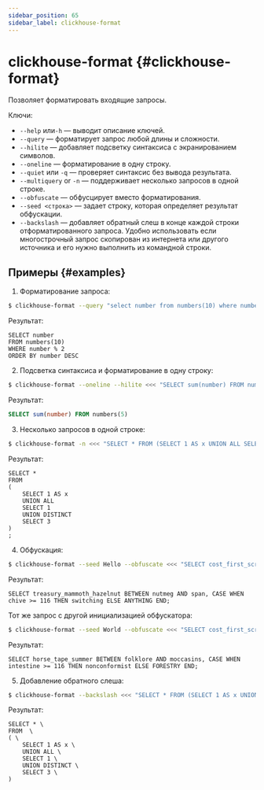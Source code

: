 ```yaml
---
sidebar_position: 65
sidebar_label: clickhouse-format
---
```


# clickhouse-format {#clickhouse-format}

Позволяет форматировать входящие запросы.

Ключи:

- `--help` или`-h` — выводит описание ключей.
- `--query` — форматирует запрос любой длины и сложности.
- `--hilite` — добавляет подсветку синтаксиса с экранированием символов.
- `--oneline` — форматирование в одну строку.
- `--quiet` или `-q` — проверяет синтаксис без вывода результата.
- `--multiquery` or `-n` — поддерживает несколько запросов в одной строке.
- `--obfuscate` — обфусцирует вместо форматирования.
- `--seed <строка>` — задает строку, которая определяет результат обфускации.
- `--backslash` — добавляет обратный слеш в конце каждой строки отформатированного запроса. Удобно использовать если многострочный запрос скопирован из интернета или другого источника и его нужно выполнить из командной строки.

## Примеры {#examples}

1. Форматирование запроса:

```bash
$ clickhouse-format --query "select number from numbers(10) where number%2 order by number desc;"
```

Результат:

```text
SELECT number
FROM numbers(10)
WHERE number % 2
ORDER BY number DESC
```

2. Подсветка синтаксиса и форматирование в одну строку:

```bash
$ clickhouse-format --oneline --hilite <<< "SELECT sum(number) FROM numbers(5);"
```

Результат:

```sql
SELECT sum(number) FROM numbers(5)
```

3. Несколько запросов в одной строке:

```bash
$ clickhouse-format -n <<< "SELECT * FROM (SELECT 1 AS x UNION ALL SELECT 1 UNION DISTINCT SELECT 3);"
```

Результат:

```text
SELECT *
FROM
(
    SELECT 1 AS x
    UNION ALL
    SELECT 1
    UNION DISTINCT
    SELECT 3
)
;
```

4. Обфускация:

```bash
$ clickhouse-format --seed Hello --obfuscate <<< "SELECT cost_first_screen BETWEEN a AND b, CASE WHEN x >= 123 THEN y ELSE NULL END;"
```

Результат:

```text
SELECT treasury_mammoth_hazelnut BETWEEN nutmeg AND span, CASE WHEN chive >= 116 THEN switching ELSE ANYTHING END;
```

Тот же запрос с другой инициализацией обфускатора:

```bash
$ clickhouse-format --seed World --obfuscate <<< "SELECT cost_first_screen BETWEEN a AND b, CASE WHEN x >= 123 THEN y ELSE NULL END;"
```

Результат:

```text
SELECT horse_tape_summer BETWEEN folklore AND moccasins, CASE WHEN intestine >= 116 THEN nonconformist ELSE FORESTRY END;
```

5. Добавление обратного слеша:

```bash
$ clickhouse-format --backslash <<< "SELECT * FROM (SELECT 1 AS x UNION ALL SELECT 1 UNION DISTINCT SELECT 3);"
```

Результат:

```text
SELECT * \
FROM  \
( \
    SELECT 1 AS x \
    UNION ALL \
    SELECT 1 \
    UNION DISTINCT \
    SELECT 3 \
)
```
